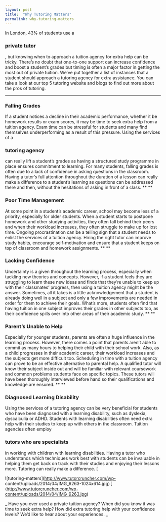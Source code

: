 ```yaml
---
layout: post
title:  "Why Tutoring Matters"
permalink: why-tutoring-matters
---
```

In London, 43% of students use a 

### private tutor

 , but knowing when to
approach a tuition agency for extra help can be tricky. There’s no doubt that
one-to-one support can increase confidence and boost a student’s grades but
timing is often a major factor in getting the most out of private tuition.
We’ve put together a list of instances that a student should approach a
tutoring agency for extra assistance. You can take a look at our top 5
tutoring website and blogs to find out more about the pros of tutoring.

** **

### Falling Grades

If a student notices a decline in their academic performance, whether it be
homework results or exam scores, it may be time to seek extra help from a
tuition agency. Exam time can be stressful for students and many find
themselves underperforming as a result of this pressure. Using the services of
a 

### tutoring agency

 can really lift a student’s grades as having a
structured study programme in place ensures commitment to learning. For many
students, falling grades is often due to a lack of confidence in asking
questions in the classroom. Having a tutor’s full attention throughout the
duration of a lesson can really make a difference to a student’s learning as
questions can be addressed there and then, without the hesitations of asking
in front of a class. ** **

### Poor Time Management

At some point in a student’s academic career, school may become less of a
priority, especially for older students. When a student starts to postpone
homework and other studying activities, they often fall behind their peers and
when their workload increases, they often struggle to make up for lost time.
Ongoing procrastination can be a telling sign that a student needs to enlist
the services of a tuition agency. Hiring the right tutor can improve study
habits, encourage self-motivation and ensure that a student keeps on top of
classroom and homework assignments. ** **

### Lacking Confidence

Uncertainty is a given throughout the learning process, especially when
tackling new theories and concepts. However, if a student feels they are
struggling to learn these new ideas and finds that they’re unable to keep up
with their classmates’ progress, then using a tuition agency might be the
answer. Sometimes, all it takes is a little acknowledgement that a student is
already doing well in a subject and only a few improvements are needed in
order for them to achieve their goals. What’s more, students often find that
having tuition in one subject improves their grades in other subjects too, as
their confidence spills over into other areas of their academic study. ** **

### Parent’s Unable to Help

Especially for younger students, parents are often a huge influence in the
learning process. However, there comes a point that parents aren’t able to
commit as many hours to helping their child with their school work. Also, as a
child progresses in their academic career, their workload increases and the
subjects get more difficult too. Scheduling in time with a tuition agency can
prove to be an effective alternative to parental help. A qualified tutor will
know their subject inside out and will be familiar with relevant coursework
and common problems students face on specific topics. These tutors will have
been thoroughly interviewed before hand so their qualifications and knowledge
are ensured. ** **

### Diagnosed Learning Disability

Using the services of a tutoring agency can be very beneficial for students
who have been diagnosed with a learning disability, such as dyslexia,
dyscalculia or ADHD. Students with learning disabilities often need extra help
with their studies to keep up with others in the classroom. Tuition agencies
often employ 

### tutors who are specialists

 in working with children with
learning disabilities. Having a tutor who understands which techniques work
best with students can be invaluable in helping them get back on track with
their studies and enjoying their lessons more. Tutoring can really make a
difference. [

![tutoring-matters](http://www.tutorcruncher.com/wp-
content/uploads/2014/04/IMG_9263-1024x614.jpg)
](http://www.tutorcruncher.com/wp-content/uploads/2014/04/IMG_9263.jpg)

_ Have
you ever used a private tuition agency? When did you know it was time to seek
extra help? How did extra tutoring help with your confidence levels? We’d like
to hear about your experiences. _
